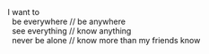 
<span style="color: rgb(20,20,20)">
I want to<br>
&nbsp;&nbsp;be everywhere // be anywhere<br>
&nbsp;&nbsp;see everything // know anything<br>
&nbsp;&nbsp;never be alone // know more than my friends know<br>
</span>
<!---
nobleRadical/nobleRadical is a ✨ special ✨ repository because its `README.md` (this file) appears on your GitHub profile.
You can click the Preview link to take a look at your changes.
--->
